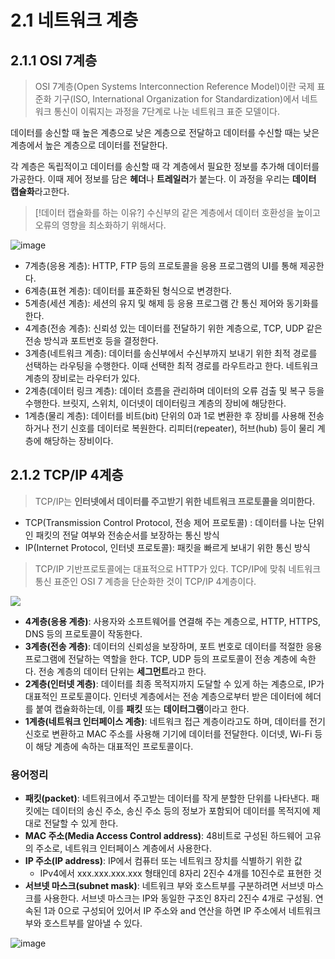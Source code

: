 # 2.1 네트워크 계층

## 2.1.1 OSI 7계층
> OSI 7계층(Open Systems Interconnection Reference Model)이란 국제 표준화 기구(ISO, International Organization for Standardization)에서 네트워크 통신이 이뤄지는 과정을 7단계로 나눈 네트워크 표준 모델이다.

데이터를 송신할 때 높은 계층으로 낮은 계층으로 전달하고 데이터를 수신할 때는 낮은 계층에서 높은 계층으로 데이터를 전달한다.

각 계층은 독립적이고 데이터를 송신할 때 각 계층에서 필요한 정보를 추가해 데이터를 가공한다.
이때 제어 정보를 담은 **헤더**나 **트레일러**가 붙는다. 이 과정을 우리는 **데이터 캡슐화**라고한다.

>[!데이터 캡슐화를 하는 이유?]
> 수신부의 같은 계층에서 데이터 호환성을 높이고 오류의 영향을 최소화하기 위해서다.


![image](https://github.com/woowacourse-teams/2023-yigongil/assets/22425650/475be5fb-251e-456a-b68d-b20831cab790)

- 7계층(응용 계층): HTTP, FTP 등의 프로토콜을 응용 프로그램의 UI를 통해 제공한다.
- 6계층(표현 계층): 데이터를 표준화된 형식으로 변경한다.
- 5계층(세션 계층): 세션의 유지 및 해제 등 응용 프로그램 간 통신 제어와 동기화를 한다.
- 4계층(전송 계층): 신뢰성 있는 데이터를 전달하기 위한 계층으로, TCP, UDP 같은 전송 방식과 포트번호 등을 결정한다.
- 3계층(네트워크 계층): 데이터를 송신부에서 수신부까지 보내기 위한 최적 경로를 선택하는 라우팅을 수행한다. 이때 선택한 최적 경로를 라우트라고 한다. 네트워크 계층의 장비로는 라우터가 있다.
- 2계층(데이터 링크 계층): 데이터 흐름을 관리하며 데이터의 오류 검출 및 복구 등을 수행한다. 브릿지, 스위치, 이더넷이 데이터링크 계층의 장비에 해당한다.
- 1계층(물리 계층): 데이터를 비트(bit) 단위의 0과 1로 변환한 후 장비를 사용해 전송하거나 전기 신호를 데이터로 복원한다. 리피터(repeater), 허브(hub) 등이 물리 계층에 해당하는 장비이다.

## 2.1.2 TCP/IP 4계층
> TCP/IP는 **인터넷에서 데이터를 주고받기 위한 네트워크 프로토콜을 의미한다.**

- TCP(Transmission Control Protocol, 전송 제어 프로토콜) : 데이터를 나눈 단위인 패킷의 전달 여부와 전송순서를 보장하는 통신 방식
- IP(Internet Protocol, 인터넷 프로토콜): 패킷을 빠르게 보내기 위한 통신 방식

> TCP/IP 기반프로토콜에는 대표적으로 HTTP가 있다.
> TCP/IP에 맞춰 네트워크 통신 표준인 OSI 7 계층을 단순화한 것이 TCP/IP 4계층이다.

![](https://media.vlpt.us/images/jogiyo/post/0e189400-41bb-4f42-a4c0-e9b0564053d3/image.png)

- **4계층(응용 계층)**: 사용자와 소프트웨어를 연결해 주는 계층으로, HTTP, HTTPS, DNS 등의 프로토콜이 작동한다.
- **3계층(전송 계층)**: 데이터의 신뢰성을 보장하며, 포트 번호로 데이터를 적절한 응용 프로그램에 전달하는 역할을 한다. TCP, UDP 등의 프로토콜이 전송 계층에 속한다. 전송 계층의 데이터 단위는 **세그먼트**라고 한다.
- **2계층(인터넷 계층)**: 데이터를 최종 목적지까지 도달할 수 있게 하는 계층으로, IP가 대표적인 프로토콜이다. 인터넷 계층에서는 전송 계층으로부터 받은 데이터에 헤더를 붙여 캡슐화하는데, 이를 **패킷** 또는 **데이터그램**이라고 한다.
- **1계층(네트워크 인터페이스 계층)**: 네트워크 접근 계층이라고도 하며, 데이터를 전기 신호로 변환하고 MAC 주소를 사용해 기기에 데이터를 전달한다. 이더넷, Wi-Fi 등이 해당 계층에 속하는 대표적인 프로토콜이다.

### 용어정리
- **패킷(packet)**: 네트워크에서 주고받는 데이터를 작게 분할한 단위를 나타낸다. 패킷에는 데이터의 송신 주소, 송신 주소 등의 정보가 포함되어 데이터를 목적지에 제대로 전달할 수 있게 한다.
- **MAC 주소(Media Access Control address)**: 48비트로 구성된 하드웨어 고유의 주소로, 네트워크 인터페이스 계층에서 사용한다.
- **IP 주소(IP address)**: IP에서 컴퓨터 또는 네트워크 장치를 식별하기 위한 값
    - IPv4에서 xxx.xxx.xxx.xxx 형태인데 8자리 2진수 4개를 10진수로 표현한 것
- **서브넷 마스크(subnet mask)**: 네트워크 부와 호스트부를 구분하려면 서브넷 마스크를 사용한다. 서브넷 마스크는 IP와 동일한 구조인 8자리 2진수 4개로 구성됨. 연속된 1과 0으로 구성되어 있어서 IP 주소와 and 연산을 하면 IP 주소에서 네트워크 부와 호스트부를 알아낼 수 있다.

![image](https://github.com/woowacourse-teams/2023-yigongil/assets/22425650/01e23894-9a94-4900-a8bd-36c795087490)
